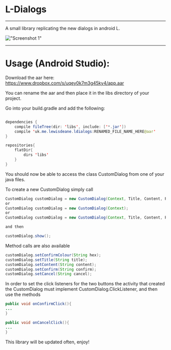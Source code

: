 # L-Dialogs

* * *

A small library replicating the new dialogs in android L.

!["Screenshot 1"](https://github.com/lewisjdeane/L-Dialogs/raw/master/app/src/main/res/screenshots/screen3.png)

* * *

# Usage (Android Studio):

Download the aar here: https://www.dropbox.com/s/uqey0k7m3g45ky4/app.aar

You can rename the aar and then place it in the libs directory of your project.

Go into your build.gradle and add the following:
```java

dependencies {
    compile fileTree(dir: 'libs', include: ['*.jar'])
    compile 'uk.me.lewisdeane.ldialogs:RENAMED_FILE_NAME_HERE@aar'
}

repositories{
    flatDir{
        dirs 'libs'
    }
}

```

You should now be able to access the class CustomDialog from one of your java files.

To create a new CustomDialog simply call

```java
CustomDialog customDialog = new CustomDialog(Context, Title, Content, PositiveText, NegativeText);
or
CustomDialog customDialog = new CustomDialog(Context);
or
CustomDialog customDialog = new CustomDialog(Context, Title, Content, PositiveText);

and then 

customDialog.show();
```

Method calls are also available

```java
customDialog.setConfirmColour(String hex);
customDialog.setTitle(String title);
customDialog.setContent(String content);
customDialog.setConfirm(String confirm);
customDialog.setCancel(String cancel);

```

In order to set the click listeners for the two buttons the activity that created the CustomDialog must implement CustomDialog.ClickListener, and then use the methods

```java
public void onConfirmClick(){
...
}

public void onCancelClick(){
...
}

```

This library will be updated often, enjoy!
